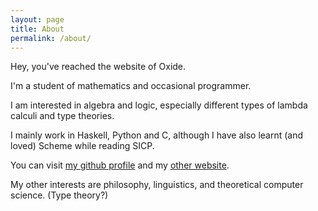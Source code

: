 ```yaml
---
layout: page
title: About
permalink: /about/
---
```


Hey, you've reached the website of Oxide.

I'm a student of mathematics and occasional programmer.

I am interested in algebra and logic, especially different types of lambda calculi and type theories.

I mainly work in Haskell, Python and C, although I have also learnt (and loved) Scheme while reading SICP.

You can visit [my github profile](https://github.com/OfficialOxide) and my [other website](http://oxyde.cf).

My other interests are philosophy, linguistics, and theoretical computer science. (Type theory?)
